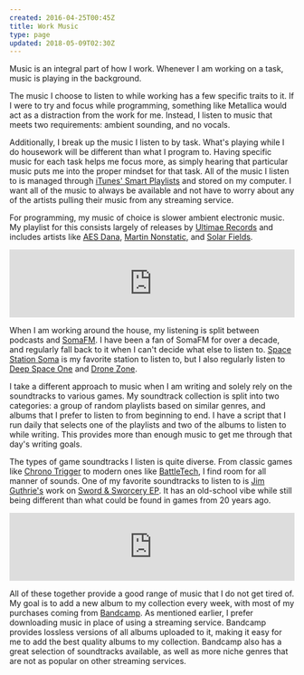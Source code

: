 ```yaml
---
created: 2016-04-25T00:45Z
title: Work Music
type: page
updated: 2018-05-09T02:30Z
---
```


Music is an integral part of how I work. Whenever I am working on a task, music is playing in the background.

The music I choose to listen to while working has a few specific traits to it. If I were to try and focus while programming, something like Metallica would act as a distraction from the work for me. Instead, I listen to music that meets two requirements: ambient sounding, and no vocals.

Additionally, I break up the music I listen to by task. What's playing while I do housework will be different than what I program to. Having specific music for each task helps me focus more, as simply hearing that particular music puts me into the proper mindset for that task. All of the music I listen to is managed through [iTunes' Smart Playlists](https://support.apple.com/kb/PH19487) and stored on my computer. I want all of the music to always be available and not have to worry about any of the artists pulling their music from any streaming service.

For programming, my music of choice is slower ambient electronic music. My playlist for this consists largely of releases by [Ultimae Records](https://ultimae.com) and includes artists like [AES Dana](http://aesdana.free.fr/aesdana/News.html), [Martin Nonstatic](https://ultimae.com/artists/martin-nonstatic/), and [Solar Fields](http://www.solarfields.com).

<div class='bandcamp'>
<iframe style="border: 0; width: 100%; height: 120px;" src="https://bandcamp.com/EmbeddedPlayer/album=1633241250/size=large/bgcol=ffffff/linkcol=0687f5/tracklist=false/artwork=small/transparent=true/" seamless><a href="http://ultimae.bandcamp.com/album/enfold-01-2">ENFOLD 01 by Various Artists</a></iframe>
</div>

When I am working around the house, my listening is split between podcasts and [SomaFM](https://somafm.com). I have been a fan of SomaFM for over a decade, and regularly fall back to it when I can't decide what else to listen to. [Space Station Soma](https://somafm.com/spacestation/) is my favorite station to listen to, but I also regularly listen to [Deep Space One](https://somafm.com/deepspaceone/) and [Drone Zone](https://somafm.com/dronezone/).

I take a different approach to music when I am writing and solely rely on the soundtracks to various games. My soundtrack collection is split into two categories: a group of random playlists based on similar genres, and albums that I prefer to listen to from beginning to end. I have a script that I run daily that selects one of the playlists and two of the albums to listen to while writing. This provides more than enough music to get me through that day's writing goals.

The types of game soundtracks I listen is quite diverse. From classic games like [Chrono Trigger](https://en.wikipedia.org/wiki/Chrono_Trigger) to modern ones like [BattleTech](https://en.wikipedia.org/wiki/BattleTech_(video_game)), I find room for all manner of sounds. One of my favorite soundtracks to listen to is [Jim Guthrie's](https://en.wikipedia.org/wiki/Jim_Guthrie_(singer-songwriter)) work on [Sword & Sworcery EP](https://en.wikipedia.org/wiki/Superbrothers:_Sword_%26_Sworcery_EP). It has an old-school vibe while still being different than what could be found in games from 20 years ago.

<div class='bandcamp'>
<iframe style="border: 0; width: 100%; height: 120px;" src="https://bandcamp.com/EmbeddedPlayer/album=572286610/size=large/bgcol=ffffff/linkcol=0687f5/tracklist=false/artwork=small/transparent=true/" seamless><a href="http://jimguthrie.bandcamp.com/album/sword-sworcery-lp-the-ballad-of-the-space-babies">Sword &amp; Sworcery LP - The Ballad of the Space Babies by Jim Guthrie</a></iframe>
</div>

All of these together provide a good range of music that I do not get tired of. My goal is to add a new album to my collection every week, with most of my purchases coming from [Bandcamp](https://bandcamp.com). As mentioned earlier, I  prefer downloading music in place of using a streaming service. Bandcamp provides lossless versions of all albums uploaded to it, making it easy for me to add the best quality albums to my collection. Bandcamp also has a great selection of soundtracks available, as well as more niche genres that are not as popular on other streaming services.
